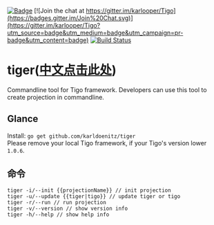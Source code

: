 [![Badge](https://img.shields.io/badge/link-Tigo-blue.svg)](https://karldoenitz.github.io/Tigo/)
[![Join the chat at https://gitter.im/karlooper/Tigo](https://badges.gitter.im/Join%20Chat.svg)](https://gitter.im/karlooper/Tigo?utm_source=badge&utm_medium=badge&utm_campaign=pr-badge&utm_content=badge)
[![Build Status](https://travis-ci.org/karldoenitz/tiger.svg?branch=master)](https://travis-ci.org/karldoenitz/tiger)
# tiger([中文点击此处](https://github.com/karldoenitz/tiger/blob/master/README.md))
Commandline tool for Tigo framework. Developers can use this tool to create projection in commandline. 
## Glance
Install: `go get github.com/karldoenitz/tiger`  
Please remove your local Tigo framework, if your Tigo's version lower `1.0.6`. 
## 命令
```
tiger -i/--init {{projectionName}} // init projection
tiger -u/--update {{tiger|tigo}} // update tiger or tigo
tiger -r/--run // run projection
tiger -v/--version // show version info
tiger -h/--help // show help info
```
